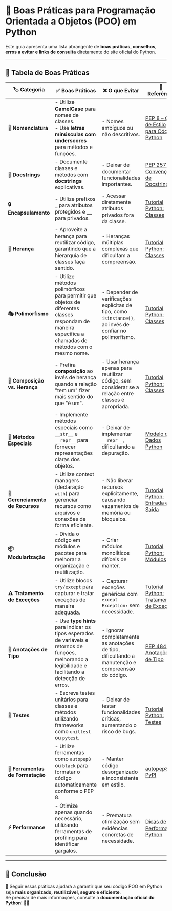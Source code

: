 # 🐍 Boas Práticas para Programação Orientada a Objetos (POO) em Python

Este guia apresenta uma lista abrangente de **boas práticas, conselhos, erros a evitar e links de consulta** diretamente do site oficial do Python.  

---

## 📌 Tabela de Boas Práticas

| 🏷️ **Categoria**               | ✅ **Boas Práticas**                                                                                                                                                        | ❌ **O que Evitar**                                                                                                                               | 🔗 **Referência**                                                                                      |
|-----------------------------|--------------------------------------------------------------------------------------------------------------------------------------------------------------------------|------------------------------------------------------------------------------------------------------------------------------------------------|-----------------------------------------------------------------------------------------------------|
| **📛 Nomenclatura**            | - Utilize **CamelCase** para nomes de classes. <br>- Use **letras minúsculas com underscores** para métodos e funções.                                                    | - Nomes ambíguos ou não descritivos.                                                                                                           | [PEP 8 – Guia de Estilo para Código Python](https://peps.python.org/pep-0008/)                     |
| **📄 Docstrings**              | - Documente classes e métodos com **docstrings** explicativas.                                                                                                           | - Deixar de documentar funcionalidades importantes.                                                                                            | [PEP 257 – Convenções de Docstrings](https://www.python.org/dev/peps/pep-0257/)                     |
| **🔒 Encapsulamento**          | - Utilize prefixos **`_`** para atributos protegidos e **`__`** para privados.                                                                                           | - Acessar diretamente atributos privados fora da classe.                                                                                       | [Tutorial Python: Classes](https://docs.python.org/3/tutorial/classes.html#private-variables)      |
| **🧬 Herança**                 | - Aproveite a herança para reutilizar código, garantindo que a hierarquia de classes faça sentido.                                                                        | - Heranças múltiplas complexas que dificultam a compreensão.                                                                                   | [Tutorial Python: Classes](https://docs.python.org/3/tutorial/classes.html#inheritance)            |
| **🎭 Polimorfismo**            | - Utilize métodos polimórficos para permitir que objetos de diferentes classes respondam de maneira específica a chamadas de métodos com o mesmo nome.                    | - Depender de verificações explícitas de tipo, como `isinstance()`, ao invés de confiar no polimorfismo.                                       | [Tutorial Python: Classes](https://docs.python.org/3/tutorial/classes.html#inheritance)            |
| **🧩 Composição vs. Herança**  | - Prefira **composição** ao invés de herança quando a relação "tem um" fizer mais sentido do que "é um".                                                                 | - Usar herança apenas para reutilizar código, sem considerar se a relação entre classes é apropriada.                                          | [Tutorial Python: Classes](https://docs.python.org/3/tutorial/classes.html#inheritance)            |
| **🔄 Métodos Especiais**       | - Implemente métodos especiais como `__str__` e `__repr__` para fornecer representações claras dos objetos.                                                              | - Deixar de implementar `__repr__`, dificultando a depuração.                                                                                  | [Modelo de Dados Python](https://docs.python.org/3/reference/datamodel.html#special-method-names)  |
| **📝 Gerenciamento de Recursos** | - Utilize context managers (declaração `with`) para gerenciar recursos como arquivos e conexões de forma eficiente.                                                    | - Não liberar recursos explicitamente, causando vazamentos de memória ou bloqueios.                                                            | [Tutorial Python: Entrada e Saída](https://docs.python.org/3/tutorial/inputoutput.html#methods-of-file-objects) |
| **📦 Modularização**           | - Divida o código em módulos e pacotes para melhorar a organização e reutilização.                                                                                       | - Criar módulos monolíticos difíceis de manter.                                                                                                | [Tutorial Python: Módulos](https://docs.python.org/3/tutorial/modules.html)                        |
| **⚠️ Tratamento de Exceções**  | - Utilize blocos `try/except` para capturar e tratar exceções de maneira adequada.                                                                                       | - Capturar exceções genéricas com `except Exception:` sem necessidade.                                                                         | [Tutorial Python: Tratamento de Exceções](https://docs.python.org/3/tutorial/errors.html#handling-exceptions) |
| **🔡 Anotações de Tipo**       | - Use **type hints** para indicar os tipos esperados de variáveis e retornos de funções, melhorando a legibilidade e facilitando a detecção de erros.                    | - Ignorar completamente as anotações de tipo, dificultando a manutenção e compreensão do código.                                               | [PEP 484 – Anotações de Tipo](https://peps.python.org/pep-0484/)                                   |
| **🧪 Testes**                  | - Escreva testes unitários para classes e métodos utilizando frameworks como `unittest` ou `pytest`.                                                                    | - Deixar de testar funcionalidades críticas, aumentando o risco de bugs.                                                                       | [Tutorial Python: Testes](https://docs.python.org/3/tutorial/modules.html#unit-testing)            |
| **🎨 Ferramentas de Formatação** | - Utilize ferramentas como `autopep8` ou `black` para formatar o código automaticamente conforme o PEP 8.                                                              | - Manter código desorganizado e inconsistente em estilo.                                                                                       | [autopep8 – PyPI](https://pypi.org/project/autopep8/)                                              |
| **⚡ Performance**             | - Otimize apenas quando necessário, utilizando ferramentas de profiling para identificar gargalos.                                                                       | - Prematura otimização sem evidências concretas de necessidade.                                                                                | [Dicas de Performance Python](https://wiki.python.org/moin/PythonSpeed/PerformanceTips)            |

---

## 🎯 Conclusão
📌 Seguir essas práticas ajudará a garantir que seu código POO em Python seja **mais organizado, reutilizável, seguro e eficiente**.  
Se precisar de mais informações, consulte a **documentação oficial do Python**! 🐍🚀  
